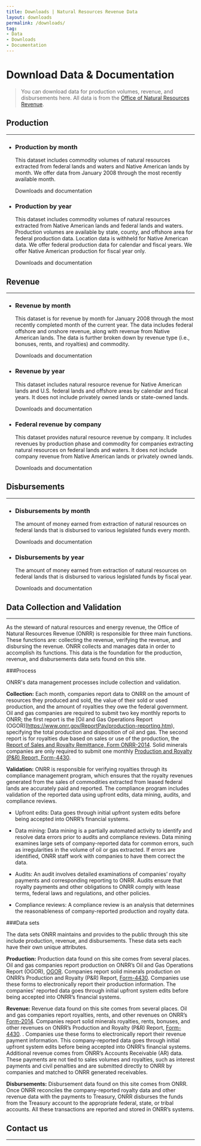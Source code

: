 ```yaml
---
title: Downloads | Natural Resources Revenue Data
layout: downloads
permalink: /downloads/
tag:
- Data
- Downloads
- Documentation
---
```


# Download Data & Documentation

> You can download data for production volumes, revenue, and disbursements here. All data is from the [Office of Natural Resources Revenue](https://www.onrr.gov/).


## Production
--------------------------------------------------------------------------------

<ul class="list-sections list-unstyled">
  <li class="downloads-download_links">
    <h3 id="production-by-month">Production by month</h3>
    <p>This dataset includes commodity volumes of natural resources extracted from federal lands and waters and Native American lands by month. We offer data from January 2008 through the most recently available month.</p>
    <download-data-link to="/downloads/federal-production-by-month/">Downloads and documentation</download-data-link>
  </li>
  <li class="downloads-download_links">
    <h3 id="federal-lands-and-waters">Production by year</h3>
    <p>This dataset includes commodity volumes of natural resources extracted from Native American lands and federal lands and waters. Production volumes are available by state, county, and offshore area for federal production data. Location data is <glossary-term>withheld</glossary-term> for Native American data. We offer federal production data for calendar and fiscal years. We offer Native American production for fiscal year only. </p>
    <download-data-link to="/downloads/federal-production/">Downloads and documentation</download-data-link>
  </li>
</ul>

## Revenue
--------------------------------------------------------------------------------
<ul class="list-sections list-unstyled">
  <!--Revenue by month-->
  <li class="downloads-download_links">
    <h3 id="revenue-by-month">Revenue by month</h3>
    <p>This dataset is for revenue by month for January 2008 through the most recently completed month of the current year. The data includes federal offshore and onshore revenue, along with revenue from Native American lands. The data is further broken down by revenue type (i.e., bonuses, rents, and royalties) and commodity.</p>
    <download-data-link to="/downloads/federal-revenue-by-month/">Downloads and documentation</download-data-link>
  </li>
  <!--Federal revenue by location-->
  <li class="downloads-download_links">
    <h3 id="revenue-by-year">Revenue by year</h3>
    <p>This dataset includes natural resource revenue for Native American lands and U.S. federal lands and offshore areas by calendar and fiscal years. It does not include privately owned lands or state-owned lands.</p>
    <download-data-link to="/downloads/federal-revenue-by-location/">Downloads and documentation</download-data-link>
  </li>
  <!--Federal revenue by company-->
  <li class="downloads-download_links">
    <h3 id="all-revenue">Federal revenue by company</h3>
    <p>This dataset provides natural resource revenue by company. It includes revenues by production phase and commodity for companies extracting natural resources on federal lands and waters. It does not include company revenue from Native American lands or privately owned lands.</p>
    <download-data-link to="/downloads/federal-revenue-by-company/">Downloads and documentation</download-data-link>
  </li>
</ul>

## Disbursements
--------------------------------------------------------------------------------

<ul class="list-sections list-unstyled">
  <li class="downloads-download_links">
    <h3 id="disbursements-by-month">Disbursements by month</h3>
    <p>The amount of money earned from extraction of natural resources on federal lands that is disbursed to various legislated funds every month.</p>
    <download-data-link to="/downloads/federal-disbursements-by-month/">Downloads and documentation</download-data-link>
  </li>
</ul>

<ul class="list-sections list-unstyled">
  <li class="downloads-download_links">
    <h3 id="disbursements-by-year">Disbursements by year</h3>
    <p>The amount of money earned from extraction of natural resources on federal lands that is disbursed to various legislated funds by fiscal year.</p>
    <download-data-link to="/downloads/disbursements/">Downloads and documentation</download-data-link>
  </li>
</ul>

## Data Collection and Validation
--------------------------------------------------------------------------------

As the steward of natural resources and energy revenue, the Office of Natural Resources Revenue (ONRR) is responsible for three main functions. These functions are: collecting the revenue, verifying the revenue, and disbursing the revenue. ONRR collects and manages data in order to accomplish its functions. This data is the foundation for the production, revenue, and disbursements data sets found on this site.

###Process

ONRR's data management processes include collection and validation.

__Collection:__
Each month, companies report data to ONRR on the amount of resources they produced and sold, the value of their sold or used  production, and the amount of royalties they owe the federal government.  Oil and gas companies are required to submit two key monthly reports to ONRR; the first report is the [Oil and Gas Operations Report (OGOR)]https://www.onrr.gov/ReportPay/production-reporting.htm), specifying the total production and disposition of oil and gas. The second report is for royalties due based on sales or use of the production, the [Report of Sales and Royalty Remittance, Form ONRR-2014](https://www.onrr.gov/ReportPay/royalty-reporting.htm). Solid minerals companies are only required to submit one monthly [Production and Royalty (P&R) Report, Form-4430](https://www.onrr.gov/ReportPay/solids.htm).

__Validation:__
ONRR is responsible for verifying royalties through its compliance management program, which ensures that the royalty revenues generated from the sales of commodities extracted from leased federal lands are accurately paid and reported. The compliance program includes validation of the reported data using upfront edits, data mining, audits, and compliance reviews.

- Upfront edits: Data goes through initial upfront system edits before being accepted into ONRR’s financial systems.

- Data mining: Data mining is a partially automated activity to identify and resolve data errors prior to audits and compliance reviews. Data mining examines large sets of company-reported data for common errors, such as irregularities in the volume of oil or gas extracted.  If errors are identified, ONRR staff work with companies to have them correct the data.

- Audits: An audit involves detailed examinations of companies’ royalty payments and corresponding reporting to ONRR.  Audits ensure that royalty payments and other obligations to ONRR comply with lease terms, federal laws and regulations, and other policies.

- Compliance reviews: A compliance review is an analysis that determines the reasonableness of company-reported production and royalty data.

###Data sets

The data sets ONRR maintains and provides to the public through this site include production, revenue, and disbursements. These data sets each have their own unique attributes.

__Production:__
Production data found on this site comes from several places. Oil and gas companies report production on ONRR’s Oil and Gas Operations Report (OGOR), [OGOR](https://www.onrr.gov/ReportPay/production-reporting.htm). Companies report solid minerals production on ONRR’s Production and Royalty (P&R) Report, [Form-4430](https://www.onrr.gov/ReportPay/solids.htm). Companies use these forms to electronically report their production information. The companies' reported data goes through initial upfront system edits before being accepted into ONRR’s financial systems.

__Revenue:__
Revenue data found on this site comes from several places. Oil and gas companies report royalties, rents, and other revenues on ONRR’s [Form-2014](https://www.onrr.gov/ReportPay/royalty-reporting.htm). Companies report solid minerals royalties, rents, bonuses, and other revenues on ONRR’s Production and Royalty (P&R) Report, [Form-4430](https://www.onrr.gov/ReportPay/solids.htm). . Companies use these forms to electronically report their revenue payment information. This company-reported data goes through initial upfront system edits before being accepted into ONRR’s financial systems. Additional revenue comes from ONRR’s Accounts Receivable (AR) data. These payments are not tied to sales volumes and royalties, such as interest payments and civil penalties and are submitted directly to ONRR by companies and matched to ONRR generated receivables.

__Disbursements:__
Disbursement data found on this site comes from ONRR.  Once ONRR reconciles the company-reported royalty data and other revenue data with the payments to Treasury, ONRR disburses the funds from the Treasury account to the appropriate federal, state, or tribal accounts. All these transactions are reported and stored in ONRR’s systems.

## Contact us

--------------------------------------------------------------------------------
